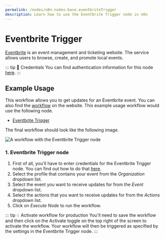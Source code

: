 ```yaml
---
permalink: /nodes/n8n-nodes-base.eventbriteTrigger
description: Learn how to use the Eventbrite Trigger node in n8n
---
```


# Eventbrite Trigger

[Eventbrite](https://www.eventbrite.com/) is an event management and ticketing website. The service allows users to browse, create, and promote local events.

::: tip 🔑 Credentials
You can find authentication information for this node [here](../../../credentials/Eventbrite/README.md).
:::


## Example Usage

This workflow allows you to get updates for an Eventbrite event. You can also find the [workflow](https://n8n.io/workflows/538) on the website. This example usage workflow would use the following node.
- [Eventbrite Trigger]()

The final workflow should look like the following image.

![A workflow with the Eventbrite Trigger node](REDACTED)


### 1. Eventbrite Trigger node

1. First of all, you'll have to enter credentials for the Eventbrite Trigger node. You can find out how to do that [here](../../../credentials/Eventbrite/README.md).
2. Select the profile that contains your event from the *Organization* dropdown list.
3. Select the event you want to receive updates for from the *Event* dropdown list.
4. Select the actions that you want to receive updates for from the *Actions* dropdown list.
5. Click on *Execute Node* to run the workflow.

::: tip 💡 Activate workflow for production
You'll need to save the workflow and then click on the Activate toggle on the top right of the screen to activate the workflow. Your workflow will then be triggered as specified by the settings in the Eventbrite Trigger node.
:::
